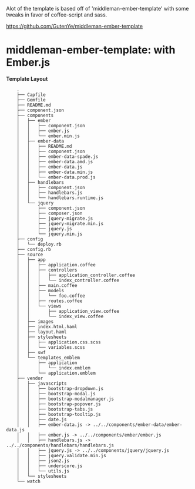Alot of the template is based off of 'middleman-ember-template'
with some tweaks in favor of coffee-script and sass.

https://github.com/GutenYe/middleman-ember-template


middleman-ember-template: with Ember.js  
=======================================

**Template Layout**

		.
		├── Capfile
		├── Gemfile
		├── README.md
		├── component.json
		├── components
		│   ├── ember
		│   │   ├── component.json
		│   │   ├── ember.js
		│   │   └── ember.min.js
		│   ├── ember-data
		│   │   ├── README.md
		│   │   ├── component.json
		│   │   ├── ember-data-spade.js
		│   │   ├── ember-data.amd.js
		│   │   ├── ember-data.js
		│   │   ├── ember-data.min.js
		│   │   └── ember-data.prod.js
		│   ├── handlebars
		│   │   ├── component.json
		│   │   ├── handlebars.js
		│   │   └── handlebars.runtime.js
		│   └── jquery
		│       ├── component.json
		│       ├── composer.json
		│       ├── jquery-migrate.js
		│       ├── jquery-migrate.min.js
		│       ├── jquery.js
		│       └── jquery.min.js
		├── config
		│   └── deploy.rb
		├── config.rb
		├── source
		│   ├── app
		│   │   ├── application.coffee
		│   │   ├── controllers
		│   │   │   ├── application_controller.coffee
		│   │   │   └── index_controller.coffee
		│   │   ├── main.coffee
		│   │   ├── models
		│   │   │   └── foo.coffee
		│   │   ├── routes.coffee
		│   │   └── views
		│   │       ├── application_view.coffee
		│   │       └── index_view.coffee
		│   ├── images
		│   ├── index.html.haml
		│   ├── layout.haml
		│   ├── stylesheets
		│   │   ├── application.css.scss
		│   │   └── variables.scss
		│   ├── swf
		│   └── templates_emblem
		│       ├── application
		│       │   └── index.emblem
		│       └── application.emblem
		├── vendor
		│   ├── javascripts
		│   │   ├── bootstrap-dropdown.js
		│   │   ├── bootstrap-modal.js
		│   │   ├── bootstrap-modalmanager.js
		│   │   ├── bootstrap-popover.js
		│   │   ├── bootstrap-tabs.js
		│   │   ├── bootstrap-tooltip.js
		│   │   ├── date.js
		│   │   ├── ember-data.js -> ../../components/ember-data/ember-data.js
		│   │   ├── ember.js -> ../../components/ember/ember.js
		│   │   ├── handlebars.js -> ../../components/handlebars/handlebars.js
		│   │   ├── jquery.js -> ../../components/jquery/jquery.js
		│   │   ├── jquery.validate.min.js
		│   │   ├── json2.js
		│   │   ├── underscore.js
		│   │   └── utils.js
		│   └── stylesheets
		└── watch

